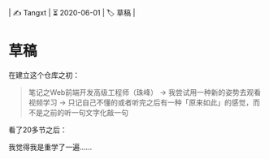 | ✍️ Tangxt | ⏳ 2020-06-01 | 🏷️ 草稿 |

# 草稿

在建立这个仓库之初：

> 笔记之Web前端开发高级工程师（珠峰） -> 我尝试用一种新的姿势去观看视频学习 -> 只记自己不懂的或者听完之后有一种「原来如此」的感觉，而不是之前的听一句文字化敲一句

看了20多节之后：

我觉得我是重学了一遍……



